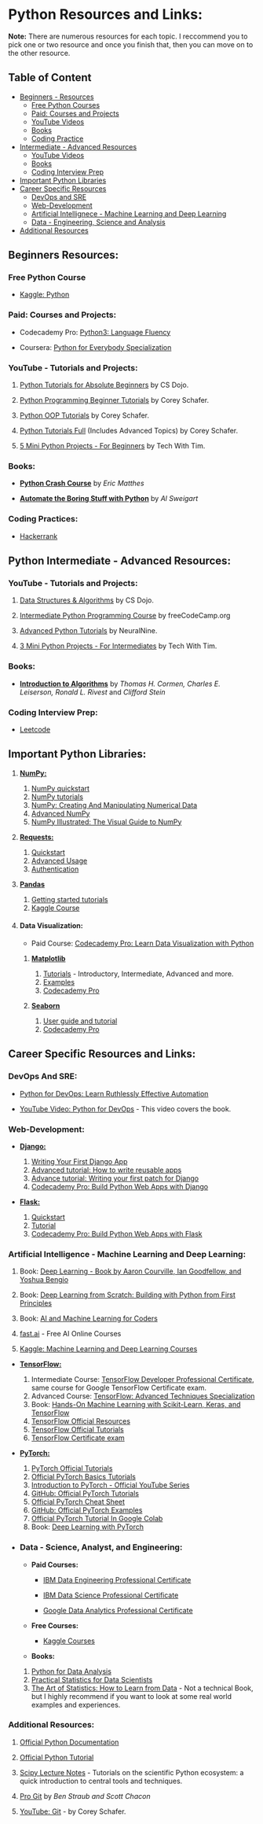 # Python Resources and Links:

**Note:** There are numerous resources for each topic. I reccommend you to pick one or two resource and once you finish that, then you can move on to the other resource.

## Table of Content

- [Beginners - Resources](#python-beginners-resources)
   * [Free Python Courses](#free-python-course)
   * [Paid: Courses and Projects](#paid-courses-and-projects)
   * [YouTube Videos](#youtube---tutorials-and-projects)
   * [Books](#books)
   * [Coding Practice](#coding-practices)
- [Intermediate - Advanced Resources](#python-intermediate---advanced-resources)
   * [YouTube Videos](#youtube---tutorials-and-projects-1)
   * [Books](#books-1)
   * [Coding Interview Prep](#coding-interview-prep)
- [Important Python Libraries](#important-python-libraries)
- [Career Specific Resources](#career-specific-resources-and-links)
   * [DevOps and SRE](#devops-and-sre)
   * [Web-Development](#web-development)
   * [Artificial Intellignece - Machine Learning and Deep Learning](#artificial-intelligence---machine-learning-and-deep-learning)
   * [Data - Engineering, Science and Analysis](#data---science-analyst-and-engineering)
- [Additional Resources](#additional-resources)



## Beginners Resources:

### **Free Python Course**

- [Kaggle: Python](https://www.kaggle.com/learn/python)


### **Paid: Courses and Projects:**

- Codecademy Pro: [Python3: Language Fluency](https://bit.ly/3GkSYjn)

- Coursera: [Python for Everybody Specialization](https://bit.ly/3LAjJkO)

### **YouTube - Tutorials and Projects:**

1. [Python Tutorials for Absolute Beginners](https://bit.ly/3G8tAwN) by CS Dojo.

2. [Python Programming Beginner Tutorials](https://youtube.com/playlist?list=PL-osiE80TeTsqhIuOqKhwlXsIBIdSeYtc) by Corey Schafer.

3. [Python OOP Tutorials](https://youtube.com/playlist?list=PL-osiE80TeTsqhIuOqKhwlXsIBIdSeYtc) by Corey Schafer.

4. [Python Tutorials Full](https://youtube.com/playlist?list=PL-osiE80TeTt2d9bfVyTiXJA-UTHn6WwU) (Includes Advanced Topics) by Corey Schafer.

3. [5 Mini Python Projects - For Beginners](https://bit.ly/38AA7o1) by Tech With Tim.

### **Books:**

- **[Python Crash Course](https://amzn.to/3LvdtKY)** by _Eric Matthes_

- **[Automate the Boring Stuff with Python](https://amzn.to/3lyEKBO)** by _Al Sweigart_

### **Coding Practices:**

- [Hackerrank](https://www.hackerrank.com/domains/python)


## Python Intermediate - Advanced Resources:

### **YouTube - Tutorials and Projects:**

1. [Data Structures & Algorithms](https://youtube.com/playlist?list=PLBZBJbE_rGRV8D7XZ08LK6z-4zPoWzu5H) by CS Dojo.

2. [Intermediate Python Programming Course](https://youtu.be/HGOBQPFzWKo) by freeCodeCamp.org

3. [Advanced Python Tutorials](https://youtube.com/playlist?list=PL7yh-TELLS1FuqLSjl5bgiQIEH25VEmIc) by NeuralNine.

4. [3 Mini Python Projects - For Intermediates](https://youtu.be/txKBWtvV99Y) by Tech With Tim.

### **Books:**

- **[Introduction to Algorithms](https://amzn.to/3wJHfpQ)** by _Thomas H. Cormen, Charles E. Leiserson, Ronald L. Rivest_ and _Clifford Stein_

### **Coding Interview Prep:**

- [Leetcode](https://leetcode.com)

## **Important Python Libraries:**

1. **[NumPy:](https://numpy.org)**
   1. [NumPy quickstart](https://numpy.org/devdocs/user/quickstart.html)
   2. [NumPy tutorials](https://numpy.org/numpy-tutorials)
   3. [NumPy: Creating And Manipulating Numerical Data](https://scipy-lectures.org/intro/numpy/index.html)
   4. [Advanced NumPy](https://scipy-lectures.org/advanced/advanced_numpy/index.html)
   5. [NumPy Illustrated: The Visual Guide to NumPy](https://betterprogramming.pub/numpy-illustrated-the-visual-guide-to-numpy-3b1d4976de1d)

2. **[Requests:](https://docs.python-requests.org/en/latest/)**
   1. [Quickstart](https://docs.python-requests.org/en/master/user/quickstart/)
   2. [Advanced Usage](https://docs.python-requests.org/en/master/user/advanced/)
   3. [Authentication](https://docs.python-requests.org/en/master/user/authentication/)

3. **[Pandas](https://pandas.pydata.org)**
   1. [Getting started tutorials](https://pandas.pydata.org/docs/getting_started/intro_tutorials/)
   2. [Kaggle Course](https://www.kaggle.com/learn/pandas)

4. #### **Data Visualization:**
   * Paid Course: [Codecademy Pro: Learn Data Visualization with Python](https://www.codecademy.com/learn/data-visualization-python)

   1. **[Matplotlib](https://matplotlib.org)**
      1. [Tutorials](https://matplotlib.org/stable/tutorials/index#introductory) - Introductory, Intermediate, Advanced and more.
      2. [Examples](https://matplotlib.org/stable/gallery/index.html)
      3. [Codecademy Pro](https://www.codecademy.com/learn/data-visualization-python/modules/dspath-matplotlib)

   2. **[Seaborn](https://seaborn.pydata.org)**
      1. [User guide and tutorial](https://seaborn.pydata.org/tutorial.html)
      2. [Codecademy Pro](https://www.codecademy.com/learn/data-visualization-python/modules/dspath-seaborn)

## Career Specific Resources and Links:

### **DevOps And SRE:**

- [Python for DevOps: Learn Ruthlessly Effective Automation](https://amzn.to/3LvJrqs)

- [YouTube Video: Python for DevOps](https://youtu.be/dbCBe7hlLbk) - This video covers the book.

### **Web-Development:**

- **[Django:](https://docs.djangoproject.com/en/4.0/)**
   1. [Writing Your First Django App](https://docs.djangoproject.com/en/4.0/intro/tutorial01/)
   2. [Advanced tutorial: How to write reusable apps](https://docs.djangoproject.com/en/4.0/intro/reusable-apps/)
   3. [Advance tutorial: Writing your first patch for Django](https://docs.djangoproject.com/en/4.0/intro/contributing/)
   4. [Codecademy Pro: Build Python Web Apps with Django](https://www.codecademy.com/learn/paths/build-python-web-apps-with-django)

- **[Flask:](https://flask.palletsprojects.com/en/2.1.x/)**
   1. [Quickstart](https://flask.palletsprojects.com/en/2.1.x/quickstart/)
   2. [Tutorial](https://flask.palletsprojects.com/en/2.1.x/tutorial/)
   3. [Codecademy Pro: Build Python Web Apps with Flask](https://www.codecademy.com/learn/paths/build-python-web-apps-flask)

### **Artificial Intelligence - Machine Learning and Deep Learning:**

1. Book: [Deep Learning - Book by Aaron Courville, Ian Goodfellow, and Yoshua Bengio](https://www.deeplearningbook.org)
2. Book: [Deep Learning from Scratch: Building with Python from First Principles](https://amzn.to/38DTf4u)

3. Book: [AI and Machine Learning for Coders](https://amzn.to/3wHTrYb)

4. [fast.ai](https://www.fast.ai) - Free AI Online Courses

5. [Kaggle: Machine Learning and Deep Learning Courses](https://www.kaggle.com/learn)


- **[TensorFlow:](https://www.tensorflow.org)**

   1. Intermediate Course: [TensorFlow Developer Professional Certificate](https://www.coursera.org/professional-certificates/tensorflow-in-practice), same course for Google TensorFlow Certificate exam.
   2. Advanced Course: [TensorFlow: Advanced Techniques Specialization](https://www.coursera.org/specializations/tensorflow-advanced-techniques)
   3. Book: [Hands-On Machine Learning with Scikit-Learn, Keras, and TensorFlow](https://amzn.to/3MDTFqj)
   3. [TensorFlow Official Resources](https://www.tensorflow.org/resources/learn-ml)
   4. [TensorFlow Official Tutorials](https://www.tensorflow.org/tutorials)
   5. [TensorFlow Certificate exam](https://www.tensorflow.org/certificate)

- **[PyTorch:](https://pytorch.org)**
   1. [PyTorch Official Tutorials](https://pytorch.org/tutorials/)
   2. [Official PyTorch Basics Tutorials](https://pytorch.org/tutorials/beginner/basics/intro.html)
   3. [Introduction to PyTorch - Official YouTube Series](https://pytorch.org/tutorials/beginner/basics/intro.html)
   4. [GitHub: Official PyTorch Tutorials](https://github.com/pytorch/tutorials)
   5. [Official PyTorch Cheat Sheet](https://pytorch.org/tutorials/beginner/ptcheat.html)
   6. [GitHub: Official PyTorch Examples](https://github.com/pytorch/examples)
   7. [Official PyTorch Tutorial In Google Colab](https://pytorch.org/tutorials/beginner/colab.html)
   8. Book: [Deep Learning with PyTorch](https://amzn.to/38d1JPM)

- ### **Data - Science, Analyst, and Engineering:**

   - **Paid Courses:** 
   
      * [IBM Data Engineering Professional Certificate](https://www.coursera.org/professional-certificates/ibm-data-engineer)

      * [IBM Data Science Professional Certificate](https://www.coursera.org/professional-certificates/ibm-data-science)

      * [Google Data Analytics Professional Certificate](https://www.coursera.org/professional-certificates/google-data-analytics)

   - **Free Courses:**
      * [Kaggle Courses](https://www.kaggle.com/learn)

   - **Books:** 
   
   1. [Python for Data Analysis](https://amzn.to/3wLD2Sy)
   2. [Practical Statistics for Data Scientists](https://amzn.to/3wFFyex)
   3. [The Art of Statistics: How to Learn from Data](https://amzn.to/3PCPqwN) - Not a technical Book, but I highly recommend if you want to look at some real world examples and experiences.

### **Additional Resources:**

1. [Official Python Documentation](https://docs.python.org/3/)

2. [Official Python Tutorial](https://docs.python.org/3/tutorial/)

3. [Scipy Lecture Notes](https://scipy-lectures.org) - Tutorials on the scientific Python ecosystem: a quick introduction to central tools and techniques.

4. [Pro Git](https://git-scm.com/book/en/v2) by _Ben Straub and Scott Chacon_

5. [YouTube: Git](https://youtube.com/playlist?list=PL-osiE80TeTuRUfjRe54Eea17-YfnOOAx) - by Corey Schafer.